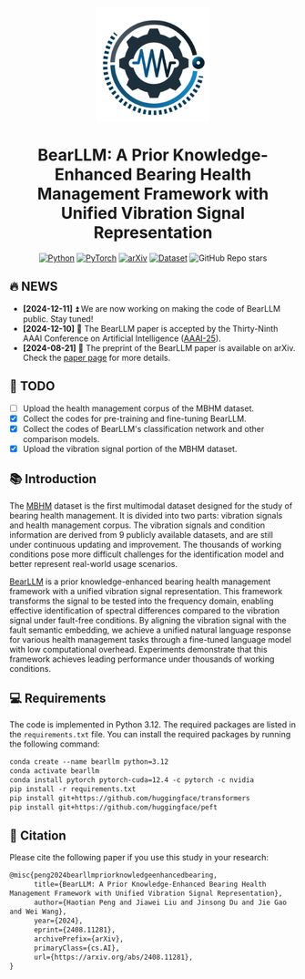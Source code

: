 <div align="center">
<a href="https://www.python.org/">
<img src="./docs/images/logo.svg" width="200" alt="logo"/>
</a>
<h1>BearLLM: A Prior Knowledge-Enhanced Bearing Health Management Framework with Unified Vibration Signal Representation</h1>

<a href="https://www.python.org/"><img alt="Python" src="https://img.shields.io/badge/Python-3.12-blue"></a>
<a href="https://pytorch.org/"><img alt="PyTorch" src="https://img.shields.io/badge/Pytorch-latest-orange"></a>
<a href="https://arxiv.org/abs/2408.11281"><img alt="arXiv" src="https://img.shields.io/badge/Paper-arXiv-B31B1B"></a>
<a href="https://huggingface.co/datasets/SIA-IDE/MBHM"><img alt="Dataset" src="https://img.shields.io/badge/Dataset-🤗-FFFDF5"></a>
![GitHub Repo stars](https://img.shields.io/github/stars/SIA-IDE/BearLLM)
</div>

## 🔥 NEWS
- **[2024-12-11]** ⏫ We are now working on making the code of BearLLM public. Stay tuned!
- **[2024-12-10]** 🎉 The BearLLM paper is accepted by the Thirty-Ninth AAAI Conference on Artificial Intelligence ([AAAI-25](https://aaai.org/conference/aaai/aaai-25/)).
- **[2024-08-21]** 📝 The preprint of the BearLLM paper is available on arXiv. Check the [paper page](https://arxiv.org/abs/2408.11281) for more details.

## 📅 TODO
- [ ] Upload the health management corpus of the MBHM dataset.
- [x] Collect the codes for pre-training and fine-tuning BearLLM.
- [x] Collect the codes of BearLLM's classification network and other comparison models.
- [x] Upload the vibration signal portion of the MBHM dataset.

## 📚 Introduction
The [MBHM](https://huggingface.co/datasets/SIA-IDE/MBHM) dataset is the first multimodal dataset designed for the study of bearing health management. It is divided into two parts: vibration signals and health management corpus. The vibration signals and condition information are derived from 9 publicly available datasets, and are still under continuous updating and improvement. The thousands of working conditions pose more difficult challenges for the identification model and better represent real-world usage scenarios.

[BearLLM](https://github.com/SIA-IDE/BearLLM) is a prior knowledge-enhanced bearing health management framework with a unified vibration signal representation. This framework transforms the signal to be tested into the frequency domain, enabling effective identification of spectral differences compared to the vibration signal under fault-free conditions. By aligning the vibration signal with the fault semantic embedding, we achieve a unified natural language response for various health management tasks through a fine-tuned language model with low computational overhead. Experiments demonstrate that this framework achieves leading performance under thousands of working conditions.

## 💻 Requirements

The code is implemented in Python 3.12. The required packages are listed in the `requirements.txt` file. You can install the required packages by running the following command:

```
conda create --name bearllm python=3.12
conda activate bearllm
conda install pytorch pytorch-cuda=12.4 -c pytorch -c nvidia
pip install -r requirements.txt
pip install git+https://github.com/huggingface/transformers
pip install git+https://github.com/huggingface/peft
```

## 📖 Citation
Please cite the following paper if you use this study in your research:

```
@misc{peng2024bearllmpriorknowledgeenhancedbearing,
      title={BearLLM: A Prior Knowledge-Enhanced Bearing Health Management Framework with Unified Vibration Signal Representation}, 
      author={Haotian Peng and Jiawei Liu and Jinsong Du and Jie Gao and Wei Wang},
      year={2024},
      eprint={2408.11281},
      archivePrefix={arXiv},
      primaryClass={cs.AI},
      url={https://arxiv.org/abs/2408.11281}, 
}
```